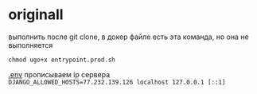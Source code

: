 # originall

выполнить после git clone, в докер файле есть эта команда, но она не выполняется

```chmod ugo+x entrypoint.prod.sh ```


[.env](https://github.com/jmldigital/originall/blob/master/.env)  прописываем ip сервера  
```DJANGO_ALLOWED_HOSTS=77.232.139.126 localhost 127.0.0.1 [::1]```

